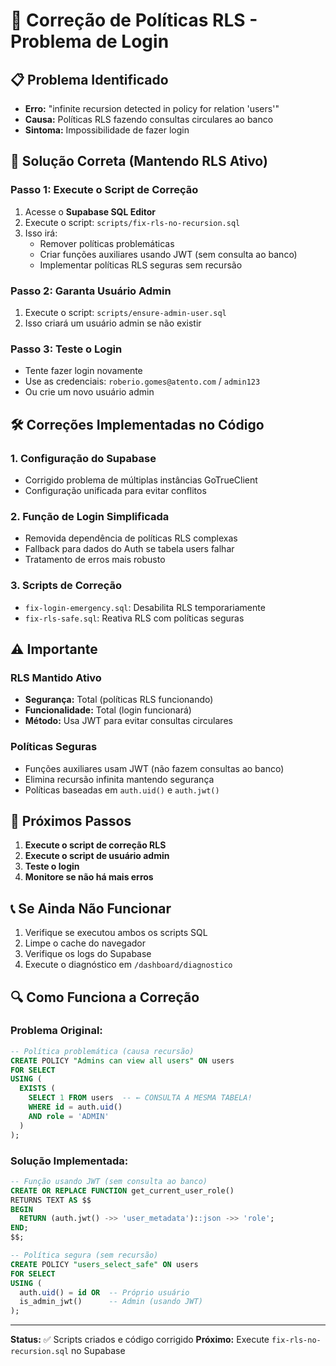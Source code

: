 # 🔧 Correção de Políticas RLS - Problema de Login

## 📋 Problema Identificado
- **Erro:** "infinite recursion detected in policy for relation 'users'"
- **Causa:** Políticas RLS fazendo consultas circulares ao banco
- **Sintoma:** Impossibilidade de fazer login

## 🔧 Solução Correta (Mantendo RLS Ativo)

### **Passo 1: Execute o Script de Correção**
1. Acesse o **Supabase SQL Editor**
2. Execute o script: `scripts/fix-rls-no-recursion.sql`
3. Isso irá:
   - Remover políticas problemáticas
   - Criar funções auxiliares usando JWT (sem consulta ao banco)
   - Implementar políticas RLS seguras sem recursão

### **Passo 2: Garanta Usuário Admin**
1. Execute o script: `scripts/ensure-admin-user.sql`
2. Isso criará um usuário admin se não existir

### **Passo 3: Teste o Login**
- Tente fazer login novamente
- Use as credenciais: `roberio.gomes@atento.com` / `admin123`
- Ou crie um novo usuário admin

## 🛠️ Correções Implementadas no Código

### **1. Configuração do Supabase**
- Corrigido problema de múltiplas instâncias GoTrueClient
- Configuração unificada para evitar conflitos

### **2. Função de Login Simplificada**
- Removida dependência de políticas RLS complexas
- Fallback para dados do Auth se tabela users falhar
- Tratamento de erros mais robusto

### **3. Scripts de Correção**
- `fix-login-emergency.sql`: Desabilita RLS temporariamente
- `fix-rls-safe.sql`: Reativa RLS com políticas seguras

## ⚠️ Importante

### **RLS Mantido Ativo**
- **Segurança:** Total (políticas RLS funcionando)
- **Funcionalidade:** Total (login funcionará)
- **Método:** Usa JWT para evitar consultas circulares

### **Políticas Seguras**
- Funções auxiliares usam JWT (não fazem consultas ao banco)
- Elimina recursão infinita mantendo segurança
- Políticas baseadas em `auth.uid()` e `auth.jwt()`

## 🎯 Próximos Passos

1. **Execute o script de correção RLS**
2. **Execute o script de usuário admin**
3. **Teste o login**
4. **Monitore se não há mais erros**

## 📞 Se Ainda Não Funcionar

1. Verifique se executou ambos os scripts SQL
2. Limpe o cache do navegador
3. Verifique os logs do Supabase
4. Execute o diagnóstico em `/dashboard/diagnostico`

## 🔍 Como Funciona a Correção

### **Problema Original:**
```sql
-- Política problemática (causa recursão)
CREATE POLICY "Admins can view all users" ON users
FOR SELECT
USING (
  EXISTS (
    SELECT 1 FROM users  -- ← CONSULTA A MESMA TABELA!
    WHERE id = auth.uid() 
    AND role = 'ADMIN'
  )
);
```

### **Solução Implementada:**
```sql
-- Função usando JWT (sem consulta ao banco)
CREATE OR REPLACE FUNCTION get_current_user_role()
RETURNS TEXT AS $$
BEGIN
  RETURN (auth.jwt() ->> 'user_metadata')::json ->> 'role';
END;
$$;

-- Política segura (sem recursão)
CREATE POLICY "users_select_safe" ON users
FOR SELECT
USING (
  auth.uid() = id OR  -- Próprio usuário
  is_admin_jwt()      -- Admin (usando JWT)
);
```

---
**Status:** ✅ Scripts criados e código corrigido
**Próximo:** Execute `fix-rls-no-recursion.sql` no Supabase
